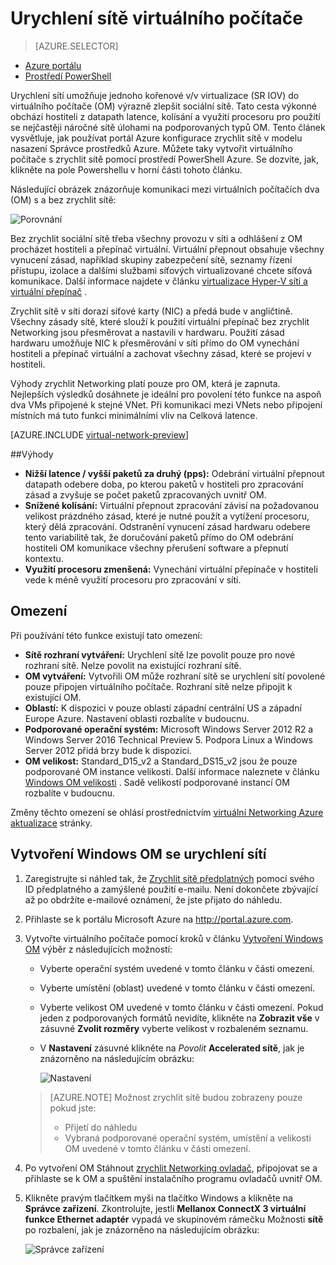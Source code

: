 <properties 
   pageTitle="Zrychlit sítě pro virtuální počítač - portál | Microsoft Azure"
   description="Zjistěte, jak nakonfigurovat zrychlit Networking Azure virtuálního počítače pomocí portálu Azure."
   services="virtual-network"
   documentationCenter="na"
   authors="jimdial"
   manager="carmonm"
   editor=""
   tags="azure-resource-manager"
/>
<tags 
   ms.service="virtual-network"
   ms.devlang="na"
   ms.topic="article"
   ms.tgt_pltfrm="na"
   ms.workload="infrastructure-services"
   ms.date="09/26/2016"
   ms.author="jdial" />

# <a name="accelerated-networking-for-a-virtual-machine"></a>Urychlení sítě virtuálního počítače

> [AZURE.SELECTOR]
- [Azure portálu](virtual-network-accelerated-networking-portal.md)
- [Prostředí PowerShell](virtual-network-accelerated-networking-powershell.md)

Urychlení sítí umožňuje jednoho kořenové v/v virtualizace (SR IOV) do virtuálního počítače (OM) výrazně zlepšit sociální sítě. Tato cesta výkonné obchází hostiteli z datapath latence, kolísání a využití procesoru pro použití se nejčastěji náročné sítě úlohami na podporovaných typů OM. Tento článek vysvětluje, jak používat portál Azure konfigurace zrychlit sítě v modelu nasazení Správce prostředků Azure. Můžete taky vytvořit virtuálního počítače s zrychlit sítě pomocí prostředí PowerShell Azure. Se dozvíte, jak, klikněte na pole Powershellu v horní části tohoto článku.

Následující obrázek znázorňuje komunikaci mezi virtuálních počítačích dva (OM) s a bez zrychlit sítě:

![Porovnání](./media/virtual-network-accelerated-networking-portal/image1.png)

Bez zrychlit sociální sítě třeba všechny provozu v síti a odhlášení z OM procházet hostiteli a přepínač virtuální. Virtuální přepnout obsahuje všechny vynucení zásad, například skupiny zabezpečení sítě, seznamy řízení přístupu, izolace a dalšími službami síťových virtualizované chcete síťová komunikace. Další informace najdete v článku [virtualizace Hyper-V síti a virtuální přepínač](https://technet.microsoft.com/library/jj945275.aspx) .

Zrychlit sítě v síti dorazí síťové karty (NIC) a předá bude v angličtině. Všechny zásady sítě, které slouží k použití virtuální přepínač bez zrychlit Networking jsou přesměrovat a nastavili v hardwaru. Použití zásad hardwaru umožňuje NIC k přesměrování v síti přímo do OM vynechání hostiteli a přepínač virtuální a zachovat všechny zásad, které se projeví v hostiteli.

Výhody zrychlit Networking platí pouze pro OM, která je zapnuta. Nejlepších výsledků dosáhnete je ideální pro povolení této funkce na aspoň dva VMs připojené k stejné VNet. Při komunikaci mezi VNets nebo připojení místních má tuto funkci minimálními vliv na Celková latence.

[AZURE.INCLUDE [virtual-network-preview](../../includes/virtual-network-preview.md)]

##<a name="benefits"></a>Výhody

- **Nižší latence / vyšší paketů za druhý (pps):** Odebrání virtuální přepnout datapath odebere doba, po kterou paketů v hostiteli pro zpracování zásad a zvyšuje se počet paketů zpracovaných uvnitř OM.
- **Snížené kolísání:** Virtuální přepnout zpracování závisí na požadovanou velikost prázdného zásad, které je nutné použít a vytížení procesoru, který dělá zpracování. Odstranění vynucení zásad hardwaru odebere tento variabilitě tak, že doručování paketů přímo do OM odebrání hostiteli OM komunikace všechny přerušení software a přepnutí kontextu.
- **Využití procesoru zmenšená:** Vynechání virtuální přepínače v hostiteli vede k méně využití procesoru pro zpracování v síti.

## <a name="limitations"></a>Omezení

Při používání této funkce existují tato omezení:
 
- **Sítě rozhraní vytváření:** Urychlení sítě lze povolit pouze pro nové rozhraní sítě.  Nelze povolit na existující rozhraní sítě.
- **OM vytváření:** Vytvořili OM může rozhraní sítě se urychlení sítí povolené pouze připojen virtuálního počítače. Rozhraní sítě nelze připojit k existující OM.
- **Oblastí:** K dispozici v pouze oblastí západní centrální US a západní Europe Azure. Nastavení oblasti rozbalíte v budoucnu.
- **Podporované operační systém:** Microsoft Windows Server 2012 R2 a Windows Server 2016 Technical Preview 5. Podpora Linux a Windows Server 2012 přidá brzy bude k dispozici.
- **OM velikost:** Standard_D15_v2 a Standard_DS15_v2 jsou že pouze podporované OM instance velikosti. Další informace naleznete v článku [Windows OM velikosti](../virtual-machines/virtual-machines-windows-sizes.md) . Sadě velikostí podporované instancí OM rozbalíte v budoucnu.

Změny těchto omezení se ohlásí prostřednictvím [virtuální Networking Azure aktualizace](https://azure.microsoft.com/updates/accelerated-networking-in-preview) stránky.

## <a name="create-a-windows-vm-with-accelerated-networking"></a>Vytvoření Windows OM se urychlení sítí

1. Zaregistrujte si náhled tak, že [Zrychlit sítě předplatných](mailto:axnpreview@microsoft.com?subject=Request%20to%20enable%20subscription%20%3csubscription%20id%3e) pomocí svého ID předplatného a zamýšlené použití e-mailu. Není dokončete zbývající až po obdržíte e-mailové oznámení, že jste přijato do náhledu.
2. Přihlaste se k portálu Microsoft Azure na http://portal.azure.com.
3. Vytvořte virtuálního počítače pomocí kroků v článku [Vytvoření Windows OM](../virtual-machines/virtual-machines-windows-hero-tutorial.md) výběr z následujících možností:
    - Vyberte operační systém uvedené v tomto článku v části omezení.
    - Vyberte umístění (oblast) uvedené v tomto článku v části omezení.
    - Vyberte velikost OM uvedené v tomto článku v části omezení. Pokud jeden z podporovaných formátů nevidíte, klikněte na **Zobrazit vše** v zásuvné **Zvolit rozměry** vyberte velikost v rozbaleném seznamu.
    - V **Nastavení** zásuvné klikněte na *Povolit* **Accelerated sítě**, jak je znázorněno na následujícím obrázku:

        ![Nastavení](./media/virtual-network-accelerated-networking-portal/image3.png)

    >[AZURE.NOTE] Možnost zrychlit sítě budou zobrazeny pouze pokud jste:
    >
    >- Přijetí do náhledu
    >- Vybraná podporované operační systém, umístění a velikosti OM uvedené v tomto článku v části omezení.

5. Po vytvoření OM Stáhnout [zrychlit Networking ovladač](https://gallery.technet.microsoft.com/Azure-Accelerated-471b5d84), připojovat se a přihlaste se k OM a spuštění instalačního programu ovladačů uvnitř OM.
6. Klikněte pravým tlačítkem myši na tlačítko Windows a klikněte na **Správce zařízení**. Zkontrolujte, jestli **Mellanox ConnectX 3 virtuální funkce Ethernet adaptér** vypadá ve skupinovém rámečku Možnosti **sítě** po rozbalení, jak je znázorněno na následujícím obrázku:

    ![Správce zařízení](./media/virtual-network-accelerated-networking-portal/image2.png)
